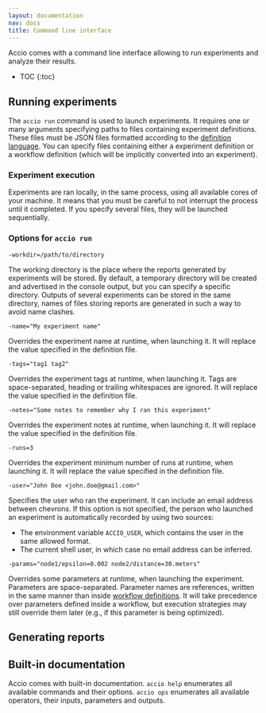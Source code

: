 ```yaml
---
layout: documentation
nav: docs
title: Command line interface
---
```


Accio comes with a command line interface allowing to run experiments and analyze their results.

* TOC
{:toc}

## Running experiments

The `accio run` command is used to launch experiments.
It requires one or many arguments specifying paths to files containing experiment definitions.
These files must be JSON files formatted according to the [definition language](definition-language.html).
You can specify files containing either a experiment definition or a workflow definition (which will be implicitly converted into an experiment).

### Experiment execution

Experiments are ran locally, in the same process, using all available cores of your machine.
It means that you must be careful to not interrupt the process until it completed.
If you specify several files, they will be launched sequentially.

### Options for `accio run`

`-workdir=/path/to/directory`

The working directory is the place where the reports generated by experiments will be stored.
By default, a temporary directory will be created and advertised in the console output, but you can specify a specific directory.
Outputs of several experiments can be stored in the same directory, names of files storing reports are generated in such a way to avoid name clashes.

`-name="My experiment name"`

Overrides the experiment name at runtime, when launching it.
It will replace the value specified in the definition file.

`-tags="tag1 tag2"`

Overrides the experiment tags at runtime, when launching it.
Tags are space-separated, heading or trailing whitespaces are ignored.
It will replace the value specified in the definition file.

`-notes="Some notes to remember why I ran this experiment"`

Overrides the experiment notes at runtime, when launching it.
It will replace the value specified in the definition file.

`-runs=3`

Overrides the experiment minimum number of runs at runtime, when launching it.
It will replace the value specified in the definition file.

`-user="John Doe <john.doe@gmail.com>"`

Specifies the user who ran the experiment.
It can include an email address between chevrons.
If this option is not specified, the person who launched an experiment is automatically recorded by using two sources:

  * The environment variable `ACCIO_USER`, which contains the user in the same allowed format.
  * The current shell user, in which case no email address can be inferred.

`-params="node1/epsilon=0.002 node2/distance=30.meters"`

Overrides some parameters at runtime, when launching the experiment.
Parameters are space-separated. Parameter names are references, written in the same manner than inside [workflow definitions](/definition-language.html).
It will take precedence over parameters defined inside a workflow, but execution strategies may still override them later (e.g., if this parameter is being optimized).


## Generating reports

## Built-in documentation

Accio comes with built-in documentation.
`accio help` enumerates all available commands and their options.
`accio ops` enumerates all available operators, their inputs, parameters and outputs.